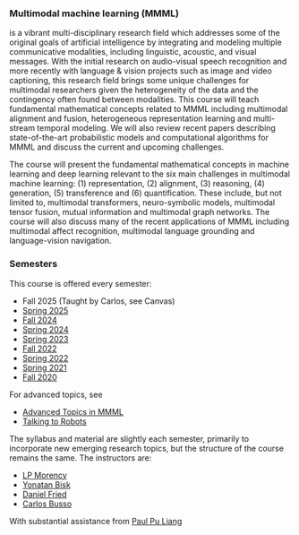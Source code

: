 
### Multimodal machine learning (MMML)
is a vibrant multi-disciplinary research field which addresses some of the original goals of artificial intelligence by integrating and modeling multiple communicative modalities, including linguistic, acoustic, and visual messages. With the initial research on audio-visual speech recognition and more recently with language & vision projects such as image and video captioning, this research field brings some unique challenges for multimodal researchers given the heterogeneity of the data and the contingency often found between modalities. This course will teach fundamental mathematical concepts related to MMML including multimodal alignment and fusion, heterogeneous representation learning and multi-stream temporal modeling. We will also review recent papers describing state-of-the-art probabilistic models and computational algorithms for MMML and discuss the current and upcoming challenges.

The course will present the fundamental mathematical concepts in machine learning and deep learning relevant to the six main challenges in multimodal machine learning: (1) representation, (2) alignment, (3) reasoning, (4) generation, (5) transference and (6) quantification. These include, but not limited to, multimodal transformers, neuro-symbolic models, multimodal tensor fusion, mutual information and multimodal graph networks. The course will also discuss many of the recent applications of MMML including multimodal affect recognition, multimodal language grounding and language-vision navigation.

### Semesters
This course is offered every semester:
- Fall 2025 (Taught by Carlos, see Canvas)
- [Spring 2025](https://canvas.cmu.edu/courses/44779)
- [Fall 2024](https://cmu-mmml.github.io/fall2024/)
- [Spring 2024](https://cmu-mmml.github.io/spring2024/)
- [Spring 2023](https://cmu-mmml.github.io/spring2023/)
- [Fall 2022](https://cmu-mmml.github.io/fall2022/)
- [Spring 2022](https://cmu-mmml.github.io/spring2022/)
- [Spring 2021](https://cmu-mmml.github.io/spring2021/)
- [Fall 2020](https://cmu-mmml.github.io/fall2020/)

For advanced topics, see 
- [Advanced Topics in MMML](https://cmu-multicomp-lab.github.io/adv-mmml-course/spring2022/)
- [Talking to Robots](https://talkingtorobots.com/11-851/)

The syllabus and material are slightly each semester, primarily to incorporate new emerging research topics, but the structure of the course remains the same. The instructors are:

- [LP Morency](http://multicomp.cs.cmu.edu/)
- [Yonatan Bisk](https://yonatanbisk.com/)
- [Daniel Fried](https://dpfried.github.io/)
- [Carlos Busso](https://carlosbusso.com/)

With substantial assistance from [Paul Pu Liang](https://www.cs.cmu.edu/~pliang/)
